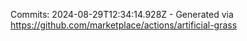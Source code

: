 Commits: 2024-08-29T12:34:14.928Z - Generated via https://github.com/marketplace/actions/artificial-grass
<br>
